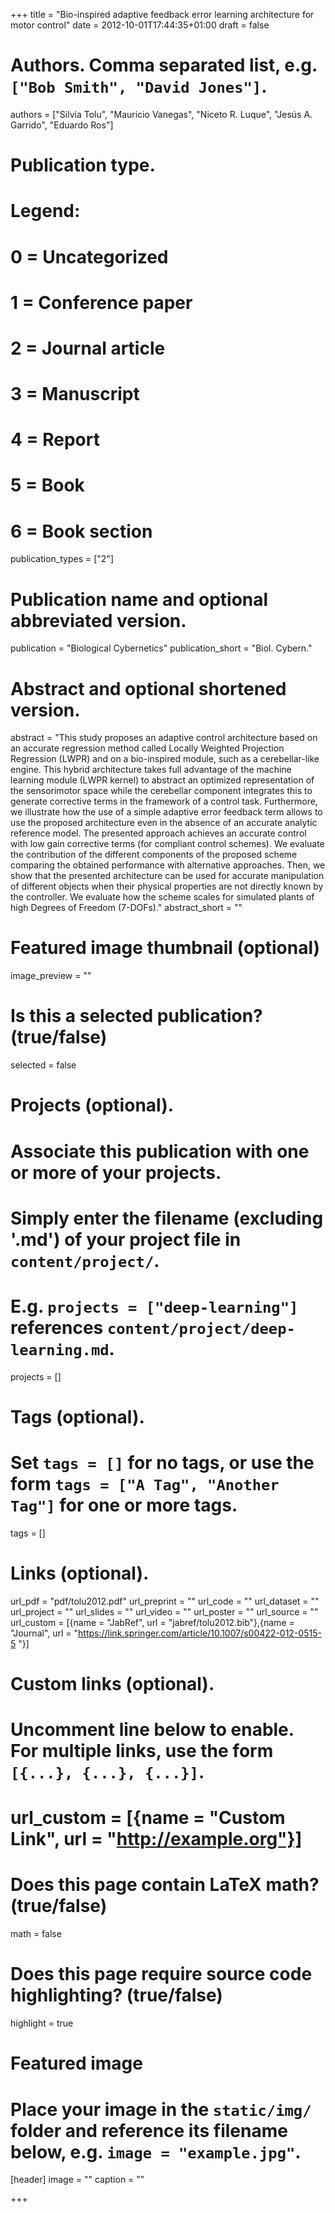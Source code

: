 +++
title = "Bio-inspired adaptive feedback error learning architecture for motor control"
date = 2012-10-01T17:44:35+01:00
draft = false

# Authors. Comma separated list, e.g. `["Bob Smith", "David Jones"]`.
authors = ["Silvia Tolu", "Mauricio Vanegas", "Niceto R. Luque", "Jesús A. Garrido", "Eduardo Ros"]

# Publication type.
# Legend:
# 0 = Uncategorized
# 1 = Conference paper
# 2 = Journal article
# 3 = Manuscript
# 4 = Report
# 5 = Book
# 6 = Book section
publication_types = ["2"]

# Publication name and optional abbreviated version.
publication = "Biological Cybernetics"
publication_short = "Biol. Cybern."

# Abstract and optional shortened version.
abstract = "This study proposes an adaptive control architecture based on an accurate regression method called Locally Weighted Projection Regression (LWPR) and on a bio-inspired module, such as a cerebellar-like engine. This hybrid architecture takes full advantage of the machine learning module (LWPR kernel) to abstract an optimized representation of the sensorimotor space while the cerebellar component integrates this to generate corrective terms in the framework of a control task. Furthermore, we illustrate how the use of a simple adaptive error feedback term allows to use the proposed architecture even in the absence of an accurate analytic reference model. The presented approach achieves an accurate control with low gain corrective terms (for compliant control schemes). We evaluate the contribution of the different components of the proposed scheme comparing the obtained performance with alternative approaches. Then, we show that the presented architecture can be used for accurate manipulation of different objects when their physical properties are not directly known by the controller. We evaluate how the scheme scales for simulated plants of high Degrees of Freedom (7-DOFs)."
abstract_short = ""

# Featured image thumbnail (optional)
image_preview = ""

# Is this a selected publication? (true/false)
selected = false

# Projects (optional).
#   Associate this publication with one or more of your projects.
#   Simply enter the filename (excluding '.md') of your project file in `content/project/`.
#   E.g. `projects = ["deep-learning"]` references `content/project/deep-learning.md`.
projects = []

# Tags (optional).
#   Set `tags = []` for no tags, or use the form `tags = ["A Tag", "Another Tag"]` for one or more tags.
tags = []

# Links (optional).
url_pdf = "pdf/tolu2012.pdf"
url_preprint = ""
url_code = ""
url_dataset = ""
url_project = ""
url_slides = ""
url_video = ""
url_poster = ""
url_source = ""
url_custom = [{name = "JabRef", url = "jabref/tolu2012.bib"},{name = "Journal", url = "https://link.springer.com/article/10.1007/s00422-012-0515-5 "}]

# Custom links (optional).
#   Uncomment line below to enable. For multiple links, use the form `[{...}, {...}, {...}]`.
# url_custom = [{name = "Custom Link", url = "http://example.org"}]

# Does this page contain LaTeX math? (true/false)
math = false

# Does this page require source code highlighting? (true/false)
highlight = true

# Featured image
# Place your image in the `static/img/` folder and reference its filename below, e.g. `image = "example.jpg"`.
[header]
image = ""
caption = ""

+++


